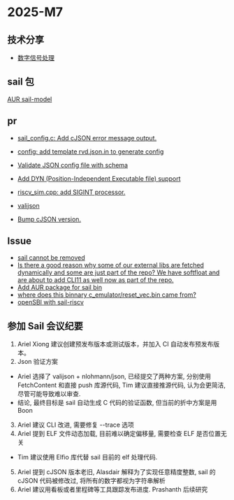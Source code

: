 # 2025-M7

## 技术分享

- [数字信号处理](https://github.com/Arielfoever/Work-PLCT/tree/master/report/数字信号处理.pdf)

## sail 包

[AUR sail-model](https://aur.archlinux.org/packages/sail-model)

## pr

- [sail_config.c: Add cJSON error message output.](https://github.com/rems-project/sail/pull/1388)
- [config: add template rvd.json.in to generate config](https://github.com/riscv/sail-riscv/pull/1151)
- [Validate JSON config file with schema](https://github.com/riscv/sail-riscv/pull/1161)
- [Add DYN (Position-Independent Executable file) support](https://github.com/riscv/sail-riscv/pull/1171)

- [riscv_sim.cpp: add SIGINT processor.](https://github.com/riscv/sail-riscv/pull/1172)
- [valijson](https://github.com/riscv/sail-riscv/pull/1173)
- [Bump cJSON version.](https://github.com/rems-project/sail/pull/1389)

## Issue

- [sail cannot be removed](https://github.com/rems-project/sail/issues/1401)
- [Is there a good reason why some of our external libs are fetched dynamically and some are just part of the repo? We have softfloat and are about to add CLI11 as well now as part of the repo.](https://github.com/riscv/sail-riscv/issues/1164)
- [Add AUR package for sail bin](https://github.com/rems-project/sail/issues/1381)
- [where does this binnary c_emulator/reset_vec.bin came from?](https://github.com/riscv/sail-riscv/issues/1154)
- [openSBI with sail-riscv](https://github.com/riscv/sail-riscv/issues/886)

## 参加 Sail 会议纪要

1. Ariel Xiong 建议创建预发布版本或测试版本，并加入 CI 自动发布预发布版本。
2. Json 验证方案
  - Ariel 选择了 valijson + nlohmann/json, 已经提交了两种方案, 分别使用 FetchContent 和直接 push 库源代码, Tim 建议直接推源代码, 认为会更简洁, 尽管可能导致难以审查.
  - 结论, 最终目标是 sail 自动生成 C 代码的验证函数, 但当前的折中方案是用 Boon
3. Ariel 建议 CLI 改进, 需要修复 --trace 选项
4. Ariel 提到 ELF 文件动态加载, 目前难以确定偏移量, 需要检查 ELF 是否位置无关
  - Tim 建议使用 Elfio 库代替 sail 目前的 elf 处理代码.
5. Ariel 提到 cJSON 版本老旧, Alasdair 解释为了实现任意精度整数, sail 的 cJSON 代码被修改过, 将所有的数字都视为字符串解析
6. Ariel 建议用看板或者里程碑等工具跟踪发布进度. Prashanth 后续研究
